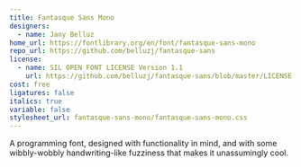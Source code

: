```yaml
---
title: Fantasque Sans Mono
designers:
  - name: Jany Belluz
home_url: https://fontlibrary.org/en/font/fantasque-sans-mono
repo_url: https://github.com/belluzj/fantasque-sans
license:
  - name: SIL OPEN FONT LICENSE Version 1.1
    url: https://github.com/belluzj/fantasque-sans/blob/master/LICENSE.txt
cost: free
ligatures: false
italics: true
variable: false
stylesheet_url: fantasque-sans-mono/fantasque-sans-mono.css
---
```


A programming font, designed with functionality in mind, and with some wibbly-wobbly handwriting-like fuzziness that makes it unassumingly cool.
